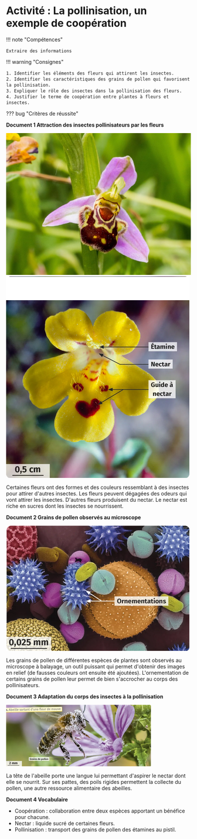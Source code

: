 
# Activité : La pollinisation, un exemple de coopération

!!! note "Compétences"

    Extraire des informations

!!! warning "Consignes"

    1. Identifier les éléments des fleurs qui attirent les insectes.
    2. Identifier les caractéristiques des grains de pollen qui favorisent la pollinisation.
    3. Expliquer le rôle des insectes dans la pollinisation des fleurs.
    4. Justifier le terme de coopération entre plantes à fleurs et insectes.


??? bug "Critères de réussite"




**Document 1 Attraction des insectes pollinisateurs par les fleurs**

![Fleur d'orchidée Ophrys apifera](pictures/orchidee.png) 
![Fleur de mimule](pictures/mimules.png)

Certaines fleurs ont des formes et des couleurs ressemblant à des insectes pour attirer d'autres insectes. 
Les fleurs peuvent dégagées des odeurs qui vont attirer les insectes. 
D'autres fleurs produisent du nectar. Le nectar est riche en sucres dont les insectes se nourrissent. 



**Document 2 Grains de pollen observés au microscope**

![](pictures/grainPollen.png)

Les grains de pollen de différentes espèces de plantes sont observés au microscope à balayage, un outil puissant qui permet d'obtenir des images en relief (de fausses couleurs ont ensuite été ajoutées). L'ornementation de certains grains de pollen leur permet de bien s'accrocher au corps des pollinisateurs.

**Document 3 Adaptation du corps des insectes à la pollinisation**

![](pictures/abeillesPollen.png)

La tête de l'abeille porte une langue lui permettant d'aspirer le nectar dont elle se nourrit. Sur ses pattes, des poils rigides permettent la collecte du pollen, une autre ressource alimentaire des abeilles.


**Document 4 Vocabulaire**

- Coopération : collaboration entre deux espèces apportant un bénéfice pour chacune.
- Nectar : liquide sucré de certaines fleurs.
- Pollinisation : transport des grains de pollen des étamines au pistil.
